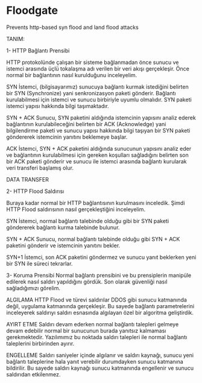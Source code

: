 # Floodgate
Prevents http-based syn flood and land flood attacks

TANIM:

1- HTTP Bağlantı Prensibi

HTTP protokolünde çalışan bir sisteme bağlanmadan önce sunucu ve istemci arasında üçlü tokalaşma adı verilen bir veri akışı gerçekleşir.
Önce normal bir bağlantının nasıl kurulduğunu inceleyelim.

SYN
İstemci, (bilgisayarımız) sunucuya bağlantı kurmak istediğini belirten bir SYN (Synchronize) yani senkronizasyon paketi gönderir. Bağlantı kurulabilmesi için istemci ve sunucu birbiriyle uyumlu olmalıdır. SYN paketi istemci yapısı hakkında bilgi taşımaktadır.

SYN + ACK
Sunucu, SYN paketini aldığında istemcinin yapısını analiz ederek bağlantının kurulabileceğini belirten bir ACK (Acknowledge) yani bilgilendirme paketi ve sunucu yapısı hakkında bilgi taşıyan bir SYN paketi göndererek istemcinin yanıtını beklemeye başlar.

ACK
İstemci, SYN + ACK paketini aldığında sunucunun yapısını analiz eder ve bağlantının kurulabilmesi için gereken koşulları sağladığını belirten son bir ACK paketi gönderir ve sunucu ile istemci arasında bağlantı kurularak veri transferi başlamış olur.

DATA TRANSFER

2- HTTP Flood Saldırısı

Buraya kadar normal bir HTTP bağlantısının kurulmasını inceledik.
Şimdi HTTP Flood saldırısının nasıl gerçekleştiğini inceleyelim.

SYN
İstemci, normal bağlantı talebinde olduğu gibi bir SYN paketi göndererek bağlantı kurma talebinde bulunur.

SYN + ACK
Sunucu, normal bağlantı talebinde olduğu gibi SYN + ACK paketini gönderir ve istemcinin yanıtını bekler.

SYN+1
İstemci, son ACK paketini göndermez ve sunucu yanıt beklerken yeni bir SYN ile süreci tekrarlar.

3- Koruma Prensibi
Normal bağlantı prensibini ve bu prensiplerin manipüle edilerek nasıl saldırı yapıldığını gördük.
Son olarak güvenliği nasıl sağladığımızı görelim.

ALGILAMA
HTTP Flood ve türevi saldırılar DDOS gibi sunucu katmanında değil, uygulama katmanında gerçekleşir. Bu sayede bağlantı parametrelerini inceleyerek saldırıyı saldırı esnasında algılayan özel bir algoritma geliştirdik.

AYIRT ETME
Saldırı devam ederken normal bağlantı talepleri gelmeye devam edebilir normal bir sunucunun burada yanıtsız kalmaması gerekmektedir. Yazılımımız bu noktada saldırı talepleri ile normal bağlantı taleplerini birbirinden ayırır.

ENGELLEME
Saldırı saniyeler içinde algılanır ve saldırı kaynağı, sunucu yeni bağlantı taleplerine hala yanıt verebilir durumdayken sunucu katmanına bildirilir. Bu sayede saldırı kaynağı sunucu katmanında engellenir ve sunucu saldırıdan etkilenmez.
